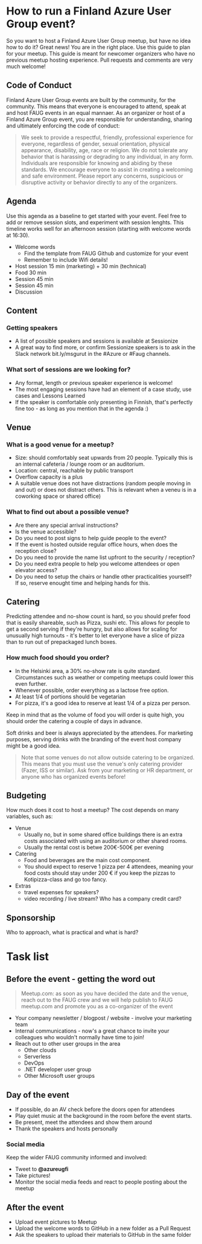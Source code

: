 # How to run a Finland Azure User Group event?
So you want to host a Finland Azure User Group meetup, but have no idea how to do it? Great news! You are in the right place. Use this guide to plan for your meetup. This guide is meant for newcomer organizers who have no previous meetup hosting experience. Pull requests and comments are very much welcome!

## Code of Conduct
Finland Azure User Group events are built by the community, for the community. This means that everyone is encouraged to attend, speak at and host FAUG events in an equal mannaer. As an organizer or host of a Finland Azure Group event, you are responsible for understanding, sharing and ultimately enforcing the code of conduct:

>We seek to provide a respectful, friendly, professional experience for everyone, regardless of gender, sexual orientation, physical appearance, disability, age, race or religion. We do not tolerate any behavior that is harassing or degrading to any individual, in any form. Individuals are responsible for knowing and abiding by these standards. We encourage everyone to assist in creating a welcoming and safe environment. Please report any concerns, suspicious or disruptive activity or behavior directly to any of the organizers.


## Agenda
Use this agenda as a baseline to get started with your event. Feel free to add or remove session slots, and experiment with session lenghts. This timeline works well for an afternoon session (starting with welcome words at 16:30).

* Welcome words
	* Find the template from FAUG Github and customize for your event
	* Remember to include Wifi details!
* Host session 15 min (marketing) + 30 min (technical)
* Food 30 min
* Session 45 min
* Session 45 min
* Discussion 

## Content
### Getting speakers
* A list of possible speakers and sessions is available at Sessionize
* A great way to find more, or confirm Sessionize speakers is to ask in the Slack network bit.ly/msgurut in the #Azure or #Faug channels.

### What sort of sessions are we looking for?
* Any format, length or previous speaker experience is welcome!
* The most engaging sessions have had an element of a case study, use cases and Lessons Learned
* If the speaker is comfortable only presenting in Finnish, that's perfectly fine too - as long as you mention that in the agenda :)
	

## Venue
### What is a good venue for a meetup? 
* Size: should comfortably seat upwards from 20 people. Typically this is an internal cafeteria / lounge room or an auditorium.
* Location: central, reachable by public transport
* Overflow capacity is a plus
* A suitable venue does not have distractions (random people moving in and out) or does not distract others. This is relevant when a veneu is in a coworking space or shared office)

### What to find out about a possible venue?
* Are there any special arrival instructions? 
* Is the venue accessible?
* Do you need to post signs to help guide people to the event?
* If the event is hosted outside regular office hours, when does the reception close?
* Do you need to provide the name list upfront to the security / reception?
* Do you need extra people to help you welcome attendees or open elevator access?
* Do you need to setup the chairs or handle other practicalities yourself? If so, reserve enought time and helping hands for this.

## Catering
Predicting attendee and no-show count is hard, so you should prefer food that is easily shareable, such as Pizza, sushi etc. This allows for people to get a second serving if they're hungry, but also allows for scaling for unusually high turnouts - it's better to let everyone have a slice of pizza than to run out of prepackaged lunch boxes.

### How much food should you order?
* In the Helsinki area, a 30% no-show rate is quite standard. Circumstances such as weather or competing meetups could lower this even further.
* Whenever possible, order everything as a lactose free option.
* At least 1/4 of portions should be vegetarian
* For pizza, it's a good idea to reserve at least 1/4 of a pizza per person.
	

Keep in mind that as the volume of food you will order is quite high, you should order the catering a couple of days in advance.

Soft drinks and beer is always appreciated by the attendees. For marketing purposes, serving drinks with the branding of the event host company might be a good idea.

>Note that some venues do not allow outside catering to be organized. This means that you must use the venue's only catering provider (Fazer, ISS or similar). Ask from your marketing or HR department, or anyone who has organized events before!

## Budgeting
How much does it cost to host a meetup? The cost depends on many variables, such as:
* Venue
  * Usually no, but in some shared office buildings there is an extra costs associated with using an auditorium or other shared rooms.
  * Usually the rental cost is betwe 200€-500€ per evening
* Catering
  * Food and beverages are the main cost component.
  * You should expect to reserve 1 pizza per 4 attendees, meaning your food costs should stay under 200 € if you keep the pizzas to  Kotipizza-class and go too fancy.
* Extras
  * travel expenses for speakers?
  * video recording / live stream?
Who has a company credit card?

## Sponsorship
Who to approach, what is practical and what is hard?


# Task list
## Before the event - getting the word out
>Meetup.com: as soon as you have decided the date and the venue, reach out to the FAUG crew and we will help publish to FAUG meetup.com and promote you as a co-organizer of the event
* Your company newsletter / blogpost / website - involve your marketing team
* Internal communications - now's a great chance to invite your colleagues who wouldn't normally have time to join!
* Reach out to other user groups in the area
  - Other clouds
  - Serverless
  - DevOps
  - .NET developer user group
  - Other Microsoft user groups


## Day of the event
* If possible, do an AV check before the doors open for attendees
* Play quiet music at the background in the room before the event starts.
* Be present, meet the attendees and show them around
* Thank the speakers and hosts personally

### Social media
Keep the wider FAUG community informed and involved:
* Tweet to **@azureugfi**
* Take pictures!
* Monitor the social media feeds and react to people posting about the meetup


## After the event

* Upload event pictures to Meetup
* Upload the welcome words to GitHub in a new folder as a Pull Request 
* Ask the speakers to upload their materials to GitHub in the same folder


